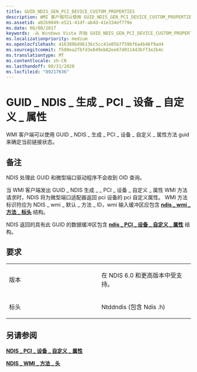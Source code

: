 ```yaml
---
title: GUID_NDIS_GEN_PCI_DEVICE_CUSTOM_PROPERTIES
description: WMI 客户端可以使用 GUID_NDIS_GEN_PCI_DEVICE_CUSTOM_PROPERTIES 方法 GUID 来确定当前链接状态。
ms.assetid: a02b9049-e521-41df-ab4d-41e334ef779e
ms.date: 08/08/2017
keywords: -从 Windows Vista 开始 GUID_NDIS_GEN_PCI_DEVICE_CUSTOM_PROPERTIES 的网络驱动程序
ms.localizationpriority: medium
ms.openlocfilehash: 416389bd96136c5cc41e05b7f59bf6a4b46f9ad4
ms.sourcegitcommit: f500ea2fbfd3e849eb82ee67d011443bff3e2b4c
ms.translationtype: MT
ms.contentlocale: zh-CN
ms.lasthandoff: 08/31/2020
ms.locfileid: "89217636"
---
```

# <a name="guid_ndis_gen_pci_device_custom_properties"></a>GUID \_ NDIS \_ 生成 \_ PCI \_ 设备 \_ 自定义 \_ 属性


WMI 客户端可以使用 GUID \_ NDIS \_ 生成 \_ PCI \_ 设备 \_ 自定义 \_ 属性方法 guid 来确定当前链接状态。

<a name="remarks"></a>备注
-------

NDIS 处理此 GUID 和微型端口驱动程序不会收到 OID 查询。

当 WMI 客户端发出 GUID \_ NDIS 生成 \_ \_ PCI \_ 设备 \_ 自定义 \_ 属性 WMI 方法请求时，NDIS 将为微型端口适配器返回 pci 设备的 pci 自定义属性。 WMI 方法标识符应为 NDIS \_ wmi \_ 默认 \_ 方法 \_ ID，wmi 输入缓冲区应包含 [**ndis \_ wmi \_ 方法 \_ 标头**](/windows-hardware/drivers/ddi/ntddndis/ns-ntddndis-_ndis_wmi_method_header) 结构。

NDIS 返回的具有此 GUID 的数据缓冲区包含 [**ndis \_ PCI \_ 设备 \_ 自定义 \_ 属性**](/windows-hardware/drivers/ddi/ntddndis/ns-ntddndis-_ndis_pci_device_custom_properties) 结构。

<a name="requirements"></a>要求
------------

<table>
<colgroup>
<col width="50%" />
<col width="50%" />
</colgroup>
<tbody>
<tr class="odd">
<td><p>版本</p></td>
<td><p>在 NDIS 6.0 和更高版本中受支持。</p></td>
</tr>
<tr class="even">
<td><p>标头</p></td>
<td>Ntddndis (包含 Ndis .h) </td>
</tr>
</tbody>
</table>

## <a name="see-also"></a>另请参阅


[**NDIS \_ PCI \_ 设备 \_ 自定义 \_ 属性**](/windows-hardware/drivers/ddi/ntddndis/ns-ntddndis-_ndis_pci_device_custom_properties)

[**NDIS \_ WMI \_ 方法 \_ 头**](/windows-hardware/drivers/ddi/ntddndis/ns-ntddndis-_ndis_wmi_method_header)

 


